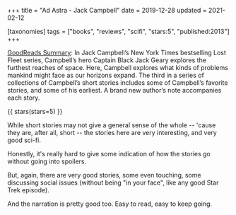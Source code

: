 +++
title = "Ad Astra - Jack Campbell"
date = 2019-12-28
updated = 2021-02-12

[taxonomies]
tags = ["books", "reviews", "scifi", "stars:5", "published:2013"]
+++

[GoodReads Summary](https://www.goodreads.com/book/show/23766830-ad-astra):
In Jack Campbell’s New York Times bestselling Lost Fleet series, Campbell’s
hero Captain Black Jack Geary explores the furthest reaches of space. Here,
Campbell explores what kinds of problems mankind might face as our horizons
expand. The third in a series of collections of Campbell’s short stories
includes some of Campbell’s favorite stories, and some of his earliest. A
brand new author’s note accompanies each story.

<!-- more -->

{{ stars(stars=5) }}

While short stories may not give a general sense of the whole -- 'cause they
are, after all, short -- the stories here are very interesting, and very good
sci-fi.

Honestly, it's really hard to give some indication of how the stories go
without going into spoilers.

But, again, there are very good stories, some even touching, some discussing
social issues (without being "in your face", like any good Star Trek episode).

And the narration is pretty good too. Easy to read, easy to keep going.
